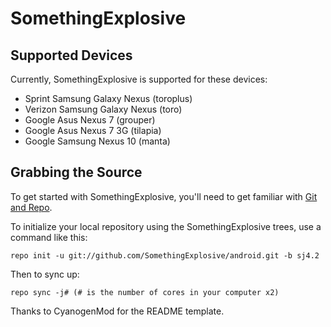 SomethingExplosive
==================

Supported Devices
-----------------

Currently, SomethingExplosive is supported for these devices:
* Sprint Samsung Galaxy Nexus (toroplus)
* Verizon Samsung Galaxy Nexus (toro)
* Google Asus Nexus 7 (grouper)
* Google Asus Nexus 7 3G (tilapia)
* Google Samsung Nexus 10 (manta)

Grabbing the Source
-------------------

To get started with SomethingExplosive, you'll need to get
familiar with [Git and Repo](http://source.android.com/source/using-repo.html).

To initialize your local repository using the SomethingExplosive trees, use a command like this:

    repo init -u git://github.com/SomethingExplosive/android.git -b sj4.2

Then to sync up:

    repo sync -j# (# is the number of cores in your computer x2)

Thanks to CyanogenMod for the README template.
